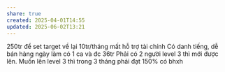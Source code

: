 ```yaml
---
share: true
created: 2025-04-01T14:55
updated: 2025-06-02T13:21
---
```

250tr để set target về lại 10tr/tháng
mất hỗ trợ tài chính
Có danh tiếng, dễ bán hàng
ngày làm có 1 ca và đc 36tr
Phải có 2 người level 3 thì mới được lên. Muốn lên level 3 thì trong 3 tháng phải đạt 150%
có bhxh